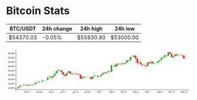 # Bitcoin Stats

BTC/USDT|24h change|24h high|24h low|
|---|---|---|---|
|$54370.03|-0.05%|$55830.90|$53000.00|

<img src="./chart.svg">
